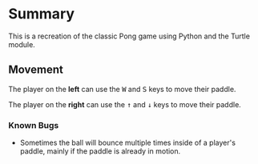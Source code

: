 # Summary

This is a recreation of the classic Pong game using Python and the Turtle module.

## Movement

The player on the **left** can use the <kbd>W</kbd> and <kbd>S</kbd> keys to move their paddle.

The player on the **right** can use the <kbd>&uarr;</kbd> and <kbd>&darr;</kbd> keys to move their paddle.

### Known Bugs

- Sometimes the ball will bounce multiple times inside of a player's paddle, mainly if the paddle is already in motion.
